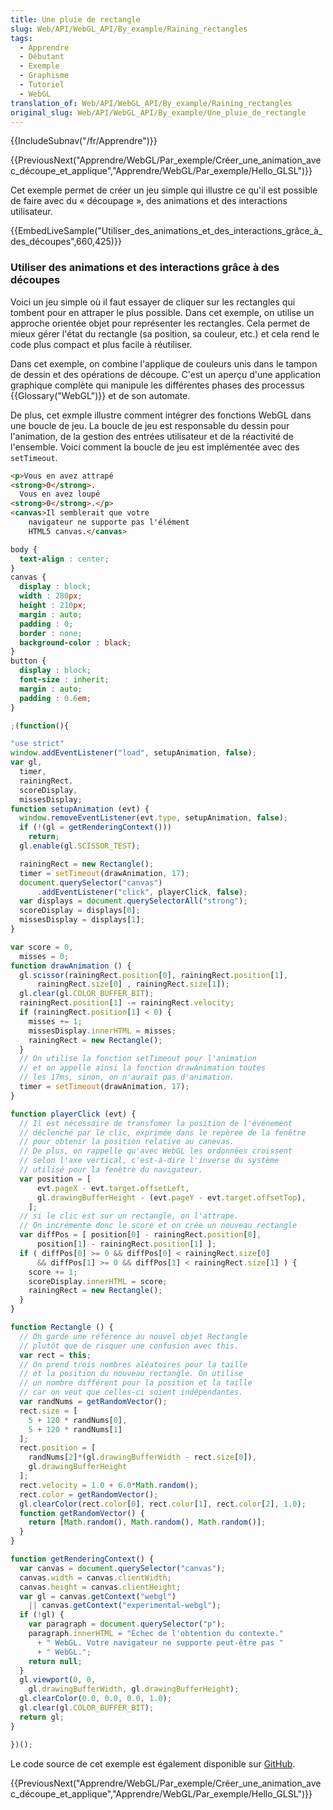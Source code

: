 ```yaml
---
title: Une pluie de rectangle
slug: Web/API/WebGL_API/By_example/Raining_rectangles
tags:
  - Apprendre
  - Débutant
  - Exemple
  - Graphisme
  - Tutoriel
  - WebGL
translation_of: Web/API/WebGL_API/By_example/Raining_rectangles
original_slug: Web/API/WebGL_API/By_example/Une_pluie_de_rectangle
---
```

{{IncludeSubnav("/fr/Apprendre")}}

{{PreviousNext("Apprendre/WebGL/Par_exemple/Créer_une_animation_avec_découpe_et_applique","Apprendre/WebGL/Par_exemple/Hello_GLSL")}}

Cet exemple permet de créer un jeu simple qui illustre ce qu'il est possible de faire avec du « découpage », des animations et des interactions utilisateur.

{{EmbedLiveSample("Utiliser_des_animations_et_des_interactions_grâce_à_des_découpes",660,425)}}

### Utiliser des animations et des interactions grâce à des découpes

Voici un jeu simple où il faut essayer de cliquer sur les rectangles qui tombent pour en attraper le plus possible. Dans cet exemple, on utilise un approche orientée objet pour représenter les rectangles. Cela permet de mieux gérer l'état du rectangle (sa position, sa couleur, etc.) et cela rend le code plus compact et plus facile à réutiliser.

Dans cet exemple, on combine l'applique de couleurs unis dans le tampon de dessin et des opérations de découpe. C'est un aperçu d'une application graphique complète qui manipule les différentes phases des processus {{Glossary("WebGL")}} et de son automate.

De plus, cet exmple illustre comment intégrer des fonctions WebGL dans une boucle de jeu. La boucle de jeu est responsable du dessin pour l'animation, de la gestion des entrées utilisateur et de la réactivité de l'ensemble. Voici comment la boucle de jeu est implémentée avec des  `setTimeout`.

```html hidden
<p>Vous en avez attrapé
<strong>0</strong>.
  Vous en avez loupé
<strong>0</strong>.</p>
<canvas>Il semblerait que votre
    navigateur ne supporte pas l'élément
    HTML5 canvas.</canvas>
```

```css hidden
body {
  text-align : center;
}
canvas {
  display : block;
  width : 280px;
  height : 210px;
  margin : auto;
  padding : 0;
  border : none;
  background-color : black;
}
button {
  display : block;
  font-size : inherit;
  margin : auto;
  padding : 0.6em;
}
```

```js hidden
;(function(){
```

```js
"use strict"
window.addEventListener("load", setupAnimation, false);
var gl,
  timer,
  rainingRect,
  scoreDisplay,
  missesDisplay;
function setupAnimation (evt) {
  window.removeEventListener(evt.type, setupAnimation, false);
  if (!(gl = getRenderingContext()))
    return;
  gl.enable(gl.SCISSOR_TEST);

  rainingRect = new Rectangle();
  timer = setTimeout(drawAnimation, 17);
  document.querySelector("canvas")
      .addEventListener("click", playerClick, false);
  var displays = document.querySelectorAll("strong");
  scoreDisplay = displays[0];
  missesDisplay = displays[1];
}

var score = 0,
  misses = 0;
function drawAnimation () {
  gl.scissor(rainingRect.position[0], rainingRect.position[1],
      rainingRect.size[0] , rainingRect.size[1]);
  gl.clear(gl.COLOR_BUFFER_BIT);
  rainingRect.position[1] -= rainingRect.velocity;
  if (rainingRect.position[1] < 0) {
    misses += 1;
    missesDisplay.innerHTML = misses;
    rainingRect = new Rectangle();
  }
  // On utilise la fonction setTimeout pour l'animation
  // et on appelle ainsi la fonction drawAnimation toutes
  // les 17ms, sinon, on n'aurait pas d'animation.
  timer = setTimeout(drawAnimation, 17);
}

function playerClick (evt) {
  // Il est nécessaire de transfomer la position de l'événement
  // déclenché par le clic, exprimée dans le repèree de la fenêtre
  // pour obtenir la position relative au canevas.
  // De plus, on rappelle qu'avec WebGL les ordonnées croissent
  // selon l'axe vertical, c'est-à-dire l'inverse du système
  // utilisé pour la fenêtre du navigateur.
  var position = [
      evt.pageX - evt.target.offsetLeft,
      gl.drawingBufferHeight - (evt.pageY - evt.target.offsetTop),
    ];
  // si le clic est sur un rectangle, on l'attrape.
  // On incrémente donc le score et on crée un nouveau rectangle
  var diffPos = [ position[0] - rainingRect.position[0],
      position[1] - rainingRect.position[1] ];
  if ( diffPos[0] >= 0 && diffPos[0] < rainingRect.size[0]
      && diffPos[1] >= 0 && diffPos[1] < rainingRect.size[1] ) {
    score += 1;
    scoreDisplay.innerHTML = score;
    rainingRect = new Rectangle();
  }
}

function Rectangle () {
  // On garde une référence au nouvel objet Rectangle
  // plutôt que de risquer une confusion avec this.
  var rect = this;
  // On prend trois nombres aléatoires pour la taille
  // et la position du nouveau rectangle. On utilise
  // un nombre différent pour la position et la taille
  // car on veut que celles-ci soient indépendantes.
  var randNums = getRandomVector();
  rect.size = [
    5 + 120 * randNums[0],
    5 + 120 * randNums[1]
  ];
  rect.position = [
    randNums[2]*(gl.drawingBufferWidth - rect.size[0]),
    gl.drawingBufferHeight
  ];
  rect.velocity = 1.0 + 6.0*Math.random();
  rect.color = getRandomVector();
  gl.clearColor(rect.color[0], rect.color[1], rect.color[2], 1.0);
  function getRandomVector() {
    return [Math.random(), Math.random(), Math.random()];
  }
}
```

```js hidden
function getRenderingContext() {
  var canvas = document.querySelector("canvas");
  canvas.width = canvas.clientWidth;
  canvas.height = canvas.clientHeight;
  var gl = canvas.getContext("webgl")
    || canvas.getContext("experimental-webgl");
  if (!gl) {
    var paragraph = document.querySelector("p");
    paragraph.innerHTML = "Échec de l'obtention du contexte."
      + " WebGL. Votre navigateur ne supporte peut-être pas "
      + " WebGL.";
    return null;
  }
  gl.viewport(0, 0,
    gl.drawingBufferWidth, gl.drawingBufferHeight);
  gl.clearColor(0.0, 0.0, 0.0, 1.0);
  gl.clear(gl.COLOR_BUFFER_BIT);
  return gl;
}
```

```js hidden
})();
```

Le code source de cet exemple est également disponible sur [GitHub](https://github.com/idofilin/webgl-by-example/tree/master/raining-rectangles).

{{PreviousNext("Apprendre/WebGL/Par_exemple/Créer_une_animation_avec_découpe_et_applique","Apprendre/WebGL/Par_exemple/Hello_GLSL")}}
